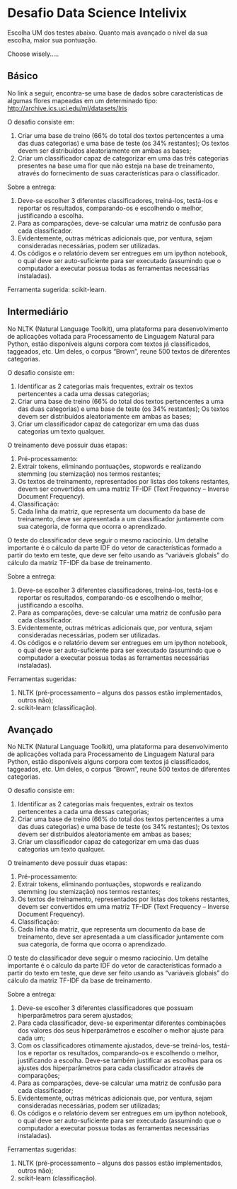 # Desafio Data Science Intelivix

Escolha UM dos testes abaixo. Quanto mais avançado o nível da sua escolha, maior sua pontuação.

Choose wisely.....


## Básico

No link a seguir, encontra-se uma base de dados sobre características de algumas flores mapeadas em um determinado tipo: http://archive.ics.uci.edu/ml/datasets/Iris

O desafio consiste em:

1. Criar uma base de treino (66% do total dos textos pertencentes a uma das duas categorias) e uma base de teste (os 34% restantes); Os textos devem ser distribuídos aleatoriamente em ambas as bases;
2. Criar um classificador capaz de categorizar em uma das três categorias presentes na base uma flor que não esteja na base de treinamento, através do fornecimento de suas características para o classificador.

Sobre a entrega:

1. Deve-se escolher 3 diferentes classificadores, treiná-los, testá-los e reportar os resultados, comparando-os e escolhendo o melhor, justificando a escolha.
2. Para as comparações, deve-se calcular uma matriz de confusão para cada classificador.
3. Evidentemente, outras métricas adicionais que, por ventura, sejam consideradas necessárias, podem ser utilizadas.
4. Os códigos e o relatório devem ser entregues em um ipython notebook, o qual deve ser auto-suficiente para ser executado (assumindo que o computador a executar possua todas as ferramentas necessárias instaladas).

Ferramenta sugerida: scikit-learn.


## Intermediário

No NLTK (Natural Language Toolkit), uma plataforma para desenvolvimento de aplicações voltada para Processamento de Linguagem Natural para Python, estão disponíveis alguns corpora com textos já classificados, taggeados, etc. Um deles, o corpus “Brown”, reune 500 textos de diferentes categorias.

O desafio consiste em:

1. Identificar as 2 categorias mais frequentes, extrair os textos pertencentes a cada uma dessas categorias;
2. Criar uma base de treino (66% do total dos textos pertencentes a uma das duas categorias) e uma base de teste (os 34% restantes); Os textos devem ser distribuídos aleatoriamente em ambas as bases;
3. Criar um classificador capaz de categorizar em uma das duas categorias um texto qualquer.

O treinamento deve possuir duas etapas:

1. Pré-processamento:
 1. Extrair tokens, eliminando pontuações, stopwords e realizando stemming (ou stemização) nos termos restantes;
 2. Os textos de treinamento, representados por listas dos tokens restantes, devem ser convertidos em uma matriz TF-IDF (Text Frequency – Inverse Document Frequency).
2. Classificação:
 1. Cada linha da matriz, que representa um documento da base de treinamento, deve ser apresentada a um classificador juntamente com sua categoria, de forma que ocorra o aprendizado.	

O teste do classificador deve seguir o mesmo raciocínio. Um detalhe importante é o cálculo da parte IDF do vetor de características formado a partir do texto em teste, que deve ser feito usando as “variáveis globais” do cálculo da matriz TF-IDF da base de treinamento.

Sobre a entrega:

1. Deve-se escolher 3 diferentes classificadores, treiná-los, testá-los e reportar os resultados, comparando-os e escolhendo o melhor, justificando a escolha.
2. Para as comparações, deve-se calcular uma matriz de confusão para cada classificador.
3. Evidentemente, outras métricas adicionais que, por ventura, sejam consideradas necessárias, podem ser utilizadas.
4. Os códigos e o relatório devem ser entregues em um ipython notebook, o qual deve ser auto-suficiente para ser executado (assumindo que o computador a executar possua todas as ferramentas necessárias instaladas).

Ferramentas sugeridas:

1. NLTK (pré-processamento – alguns dos passos estão implementados, outros não);
2. scikit-learn (classificação).


## Avançado

No NLTK (Natural Language Toolkit), uma plataforma para desenvolvimento de aplicações voltada para Processamento de Linguagem Natural para Python, estão disponíveis alguns corpora com textos já classificados, taggeados, etc. Um deles, o corpus “Brown”, reune 500 textos de diferentes categorias.

O desafio consiste em:

1. Identificar as 2 categorias mais frequentes, extrair os textos pertencentes a cada uma dessas categorias;
2. Criar uma base de treino (66% do total dos textos pertencentes a uma das duas categorias) e uma base de teste (os 34% restantes); Os textos devem ser distribuídos aleatoriamente em ambas as bases;
3. Criar um classificador capaz de categorizar em uma das duas categorias um texto qualquer.

O treinamento deve possuir duas etapas:

1. Pré-processamento:
 1. Extrair tokens, eliminando pontuações, stopwords e realizando stemming (ou stemização) nos termos restantes;
 2. Os textos de treinamento, representados por listas dos tokens restantes, devem ser convertidos em uma matriz TF-IDF (Text Frequency – Inverse Document Frequency).
2. Classificação:
 1. Cada linha da matriz, que representa um documento da base de treinamento, deve ser apresentada a um classificador juntamente com sua categoria, de forma que ocorra o aprendizado.	

O teste do classificador deve seguir o mesmo raciocínio. Um detalhe importante é o cálculo da parte IDF do vetor de características formado a partir do texto em teste, que deve ser feito usando as “variáveis globais” do cálculo da matriz TF-IDF da base de treinamento.

Sobre a entrega:

1. Deve-se escolher 3 diferentes classificadores que possuam hiperparâmetros para serem ajustados;
2. Para cada classificador, deve-se experimentar diferentes combinações dos valores dos seus hiperparâmetros e escolher o melhor ajuste para cada um;
3. Com os classificadores otimamente ajustados, deve-se treiná-los, testá-los e reportar os resultados, comparando-os e escolhendo o melhor, justificando a escolha. Deve-se também justificar as escolhas para os ajustes dos hiperparâmetros para cada classificador através de comparações;
4. Para as comparações, deve-se calcular uma matriz de confusão para cada classificador;
5. Evidentemente, outras métricas adicionais que, por ventura, sejam consideradas necessárias, podem ser utilizadas;
6. Os códigos e o relatório devem ser entregues em um ipython notebook, o qual deve ser auto-suficiente para ser executado (assumindo que o computador a executar possua todas as ferramentas necessárias instaladas).

Ferramentas sugeridas:
1. NLTK (pré-processamento – alguns dos passos estão implementados, outros não);
2. scikit-learn (classificação).

